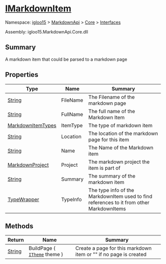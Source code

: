 # [IMarkdownItem](./IMarkdownItem.md)

Namespace: [igloo15]() > [MarkdownApi]() > [Core](./../README.md) > [Interfaces](./README.md)

Assembly: igloo15.MarkdownApi.Core.dll

## Summary
A markdown item that could be parsed to a markdown page

## Properties

| Type | Name | Summary | 
| --- | --- | --- | 
| [String](https://docs.microsoft.com/en-us/dotnet/api/System.String) | FileName | The Filename of the markdown page | 
| [String](https://docs.microsoft.com/en-us/dotnet/api/System.String) | FullName | The full name of the Markdown Item | 
| [MarkdownItemTypes](./../MarkdownItemTypes.md) | ItemType | The type of markdown item | 
| [String](https://docs.microsoft.com/en-us/dotnet/api/System.String) | Location | The location of the markdown page for this item | 
| [String](https://docs.microsoft.com/en-us/dotnet/api/System.String) | Name | The Name of the Markdown item | 
| [MarkdownProject](./../MarkdownItems/MarkdownProject.md) | Project | The markdown project the item is part of | 
| [String](https://docs.microsoft.com/en-us/dotnet/api/System.String) | Summary | The summary of the markdown item | 
| [TypeWrapper](./../TypeWrapper.md) | TypeInfo | The type info of the MarkdownItem used to find references to it from other MarkdownItems | 


## Methods

| Return | Name | Summary | 
| --- | --- | --- | 
| [String](https://docs.microsoft.com/en-us/dotnet/api/System.String) | BuildPage ( [`ITheme`](./ITheme.md) theme ) | Create a page for this markdown item or "" if no page is created | 


